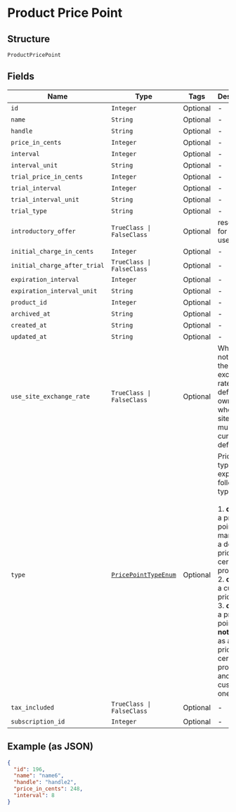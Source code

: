 
# Product Price Point

## Structure

`ProductPricePoint`

## Fields

| Name | Type | Tags | Description |
|  --- | --- | --- | --- |
| `id` | `Integer` | Optional | - |
| `name` | `String` | Optional | - |
| `handle` | `String` | Optional | - |
| `price_in_cents` | `Integer` | Optional | - |
| `interval` | `Integer` | Optional | - |
| `interval_unit` | `String` | Optional | - |
| `trial_price_in_cents` | `Integer` | Optional | - |
| `trial_interval` | `Integer` | Optional | - |
| `trial_interval_unit` | `String` | Optional | - |
| `trial_type` | `String` | Optional | - |
| `introductory_offer` | `TrueClass \| FalseClass` | Optional | reserved for future use |
| `initial_charge_in_cents` | `Integer` | Optional | - |
| `initial_charge_after_trial` | `TrueClass \| FalseClass` | Optional | - |
| `expiration_interval` | `Integer` | Optional | - |
| `expiration_interval_unit` | `String` | Optional | - |
| `product_id` | `Integer` | Optional | - |
| `archived_at` | `String` | Optional | - |
| `created_at` | `String` | Optional | - |
| `updated_at` | `String` | Optional | - |
| `use_site_exchange_rate` | `TrueClass \| FalseClass` | Optional | Whether or not to use the site's exchange rate or define your own pricing when your site has multiple currencies defined. |
| `type` | [`PricePointTypeEnum`](../../doc/models/price-point-type-enum.md) | Optional | Price point type. We expose the following types:<br><br>1. **default**: a price point that is marked as a default price for a certain product.<br>2. **custom**: a custom price point.<br>3. **catalog**: a price point that is **not** marked as a default price for a certain product and is **not** a custom one. |
| `tax_included` | `TrueClass \| FalseClass` | Optional | - |
| `subscription_id` | `Integer` | Optional | - |

## Example (as JSON)

```json
{
  "id": 196,
  "name": "name6",
  "handle": "handle2",
  "price_in_cents": 248,
  "interval": 8
}
```

